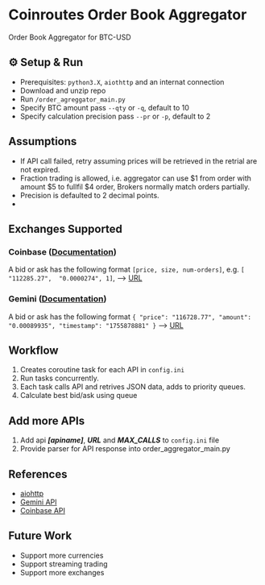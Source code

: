 # Coinroutes Order Book Aggregator
Order Book Aggregator for BTC-USD

## :gear: Setup & Run
- Prerequisites: `python3.X`, `aiothttp` and an internat connection
- Download and unzip repo
- Run `/order_agreggator_main.py`
- Specify BTC amount pass `--qty` or `-q`, default to 10
- Specify calculation precision pass `--pr` or `-p`, default to 2

## Assumptions 
- If API call failed, retry assuming prices will be retrieved in the retrial are not expired.
- Fraction trading is allowed, i.e. aggregator can use $1 from order with amount $5 to fullfil $4 order, Brokers normally match orders partially.
- Precision is defaulted to 2 decimal points.
- 

## Exchanges Supported
### Coinbase ([Documentation](https://docs.cdp.coinbase.com/api-reference/exchange-api/rest-api/products/get-product-book))
A bid or ask has the following format `[price, size, num-orders]`, e.g. `[ "112285.27",  "0.0000274", 1]`, 
--> [URL](https://api.exchange.coinbase.com/products/BTC-USD/book?level=2)


### Gemini ([Documentation](https://docs.gemini.com/rest/market-data#get-current-order-book))
A bid or ask has the following format 
`{
    "price": "116728.77",
    "amount": "0.00089935",
    "timestamp": "1755878881"
}` --> [URL](https://api.gemini.com/v1/book/BTCUSD)

## Workflow
1. Creates coroutine task for each API in `config.ini`
2. Run tasks concurrently.
3. Each task calls API and retrives JSON data, adds to priority queues.
3. Calculate best bid/ask using queue

## Add more APIs
1. Add api ***[apiname]***, ***URL*** and ***MAX_CALLS*** to `config.ini` file
2. Provide parser for API response into order_aggregator_main.py

## References
- [aiohttp](https://docs.aiohttp.org/en/stable/client_reference.html)
- [Gemini API](https://docs.gemini.com/rest/market-data#get-current-order-book)
- [Coinbase API](https://docs.cdp.coinbase.com/api-reference/exchange-api/rest-api/products/get-product-book)

## Future Work
- Support more currencies
- Support streaming trading
- Support more exchanges


